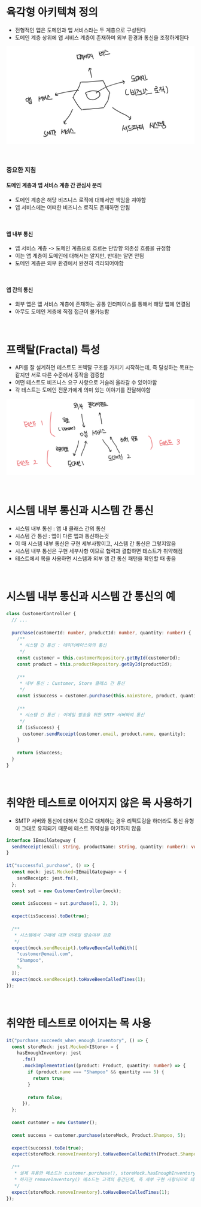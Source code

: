 # 육각형 아키텍쳐 정의

- 전형적인 앱은 도메인과 앱 서비스라는 두 계층으로 구성된다
- 도메인 계층 상위에 앱 서비스 계층이 존재하며 외부 환경과 통신을 조정하게된다

![alt text](image-1.png)

<br>

### 중요한 지침

#### 도메인 계층과 앱 서비스 계층 간 관심사 분리

- 도메인 계층은 해당 비즈니스 로직에 대해서만 책임을 져야함
- 앱 서비스에는 어떠한 비즈니스 로직도 존재하면 안됨

<br>

#### 앱 내부 통신

- 앱 서비스 계층 -> 도메인 계층으로 흐르는 단방향 의존성 흐름을 규정함
- 이는 앱 계층이 도메인에 대해서는 알지만, 반대는 알면 안됨
- 도메인 계층은 외부 환경에서 완전히 격리되어야함

<br>

#### 앱 간의 통신

- 외부 앱은 앱 서비스 계층에 존재하는 공통 인터페이스를 통해서 해당 앱에 연결됨
- 아무도 도메인 게층에 직접 접근이 불가능함

<br>

# 프랙탈(Fractal) 특성

- API를 잘 설계하면 테스트도 프렉탈 구조를 가지기 시작하는데, 즉 달성하는 목표는 같지만 서로 다른 수준에서 동작을 검증함
- 어떤 테스트도 비즈니스 요구 사항으로 거슬러 올라갈 수 있어야함
- 각 테스트는 도메인 전문가에게 의미 있는 이야기를 전달해야함

![alt text](image-2.png)

<br>

# 시스템 내부 통신과 시스템 간 통신

- 시스템 내부 통신 : 앱 내 클래스 간의 통신
- 시스템 간 통신 : 앱이 다른 앱과 통신하는것
- 이 때 시스템 내부 통신은 구현 세부사항이고, 시스템 간 통신은 그렇지않음
- 시스템 내부 통신은 구현 세부사항 이므로 협력과 결합하면 테스트가 취약해짐
- 테스트에서 목을 사용하면 시스템과 외부 앱 간 통신 패턴을 확인할 때 좋음

<br>

# 시스템 내부 통신과 시스템 간 통신의 예

```ts
class CustomerController {
  // ...

  purchase(customerId: number, productId: number, quantity: number) {
    /**
     * 시스템 간 통신 : 데이터베이스와의 통신
     */
    const customer = this.customerRepository.getById(customerId);
    const product = this.productRepository.getById(productId);

    /**
     * 내부 통신 : Customer, Store 클래스 간 통신
     */
    const isSuccess = customer.purchase(this.mainStore, product, quantity);

    /**
     * 시스템 간 통신 : 이메일 발송을 위한 SMTP 서버와의 통신
     */
    if (isSuccess) {
      customer.sendReceipt(customer.email, product.name, quantity);
    }

    return isSuccess;
  }
}
```

<br>

# 취약한 테스트로 이어지지 않은 목 사용하기

- SMTP 서버와 통신에 대해서 목으로 대체하는 경우 리펙토링을 하더라도 통신 유형이 그대로 유지되기 때문에 테스트 취약성을 야기하지 않음

```ts
interface IEmailGategway {
  sendReceipt(email: string, productName: string, quantity: number): void;
}

it("successful_purchase", () => {
  const mock: jest.Mocked<IEmailGategway> = {
    sendReceipt: jest.fn(),
  };
  const sut = new CustomerController(mock);

  const isSuccess = sut.purchase(1, 2, 3);

  expect(isSuccess).toBe(true);

  /**
   * 시스템에서 구매에 대한 이메일 발송여부 검증
   */
  expect(mock.sendReceipt).toHaveBeenCalledWith([
    "customer@email.com",
    "Shampoo",
    5,
  ]);
  expect(mock.sendReceipt).toHaveBeenCalledTimes(1);
});
```

<br>

# 취약한 테스트로 이어지는 목 사용

```ts
it("purchase_succeeds_when_enough_inventory", () => {
  const storeMock: jest.Mocked<IStore> = {
    hasEnoughInventory: jest
      .fn()
      .mockImplementation((product: Product, quantity: number) => {
        if (product.name === "Shampoo" && quantity === 5) {
          return true;
        }

        return false;
      }),
  };

  const customer = new Customer();

  const success = customer.purchase(storeMock, Product.Shampoo, 5);

  expect(success).toBe(true);
  expect(storeMock.removeInventory).toHaveBeenCalledWith(Product.Shampoo, 5);

  /**
   * 실제 유용한 메소드는 customer.purchase(), storeMock.hasEnoughInventory(), storeMock.removeInventory() 이다.
   * 하지만 removeInventory() 메소드는 고객의 중간단계, 즉 세부 구현 사항이므로 테스트와 결합되어버린다
   */
  expect(storeMock.removeInventory).toHaveBeenCalledTimes(1);
});
```
